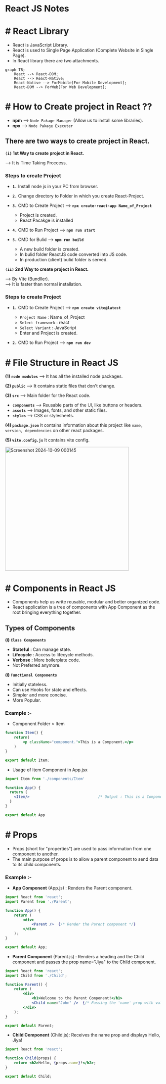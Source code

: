 # React JS Notes

# # React Library 

- React is JavaScript Library.
- React is used to Single Page Application (Complete Website in Single Page).
- In React library there are two attachments.

```mermaid
graph TB;    
    React --> React-DOM;
    React --> React-Native;
    React-Native --> ForMobile[For Mobile Development];
    React-DOM --> ForWeb[For Web Development];
```

# # How to Create project in React ??

- **npm** --> `Node Pakage Manager` (Allow us to install some libraries).
- **npx** --> `Node Pakage Executer`

## There are two ways to create project in React.

**`(i)` 1st Way to create project in React.**

--> It is Time Taking Proccess.  


### Steps to create Project

- **`1.`** Install node js in your PC from browser.
- **`2.`** Change directory to Folder in which you create React-Project.
- **`3.`** CMD to Create Project --> **`npx create-react-app Name_of_Project`**  
  - Project is created.
  - React Pacakge is installed

- **`4.`** CMD to Run Project --> **`npm run start`**

- **`5.`** CMD for Bulid --> **`npm run build`**  
  - A new build folder is created.
  - In bulid folder ReactJS code converted into JS code.
  - In production (client) bulid folder is served.

 
**`(ii)` 2nd Way to create project in React.**

--> By Vite (Bundller).  
--> It is faster than normal installation.

### Steps to create Project

- **`1.`** CMD to Create Project --> **`npm create vite@latest`**
  
  - `Project Name` : Name_of_Project
  - `Select framework` : react
  - `Select Variant` : JavaScript
  - Enter and Project is created.
 
- **`2.`** CMD to Run Project --> **`npm run dev`**

# # File Structure in React JS

**(1) `node modules`** --> It has all the installed node packages.  

**(2) `public`** -->  It contains static files that don't change. 

**(3) `src`** --> Main folder for the React code.  
- **`components`** --> Reusable parts of the UI, like buttons or headers.  
- **`assets`** --> Images, fonts, and other static files.  
- **`styles`** --> CSS or stylesheets.

**(4) `package.json`** It contains information about this project like `name, version, dependencies` on other react packages.  

**(5) `vite.config.js`** It contains vite config. 

<img src="https://github.com/user-attachments/assets/03e0a358-8668-49b7-9736-fb8c9b3fda3d" alt="Screenshot 2024-10-09 000145" width="400" >

# # Components in React JS 

- Components help us write reusable, modular and better organized code.
- React application is a tree of components with App Component as the root bringing everything together.

## Types of Components 

**(i) `Class Components`**

- **Stateful** : Can manage state.  
- **Lifecycle** : Access to lifecycle methods.  
- **Verbose** : More boilerplate code.  
- Not Preferred anymore.

**(i) `Functional Components`**

- Initially stateless.  
- Can use Hooks for state and effects.  
- Simpler and more concise.  
- More Popular.

### Example :-
- Component Folder > Item
``` jsx
function Item() {
    return(
        <p className="component.">This is a Component.</p>
    )
}

export default Item;
```
- Usage of Item Component in App.jsx

``` jsx
import Item from './components/Item'

function App() {
  return (
    <Item/>                               /* Output : This is a Component.*/             
  )
}

export default App

```

# # Props 

- Props (short for "properties") are used to pass information from one component to another.
-  The main purpose of props is to allow a parent component to send data to its child components.

### Example :-

- **App Component** (App.js) : Renders the Parent component.

``` jsx
import React from 'react';
import Parent from './Parent';

function App() {
    return (
        <div>
            <Parent />  {/* Render the Parent component */}
        </div>
    );
}

export default App;
```

- **Parent Component** (Parent.js) : Renders a heading and the Child component and passes the prop name="Jiya" to the Child component.

``` jsx
import React from 'react';
import Child from './Child';

function Parent() {
    return (
        <div>
            <h1>Welcome to the Parent Component!</h1>
            <Child name="John" />  {/* Passing the 'name' prop with value "John" */}
        </div>
    );
}

export default Parent;
```

- **Child Component** (Child.js): Receives the name prop and displays Hello, Jiya!

``` jsx
import React from 'react';

function Child(props) {
    return <h2>Hello, {props.name}!</h2>; 
}

export default Child;
```















